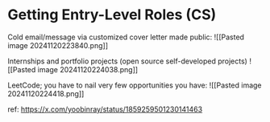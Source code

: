 # Getting Entry-Level Roles (CS)


Cold email/message via customized cover letter made public:
![[Pasted image 20241120223840.png]]

Internships and portfolio projects (open source self-developed projects)
![[Pasted image 20241120224038.png]]

LeetCode; you have to nail very few opportunities you have:
![[Pasted image 20241120224418.png]]



ref: https://x.com/yoobinray/status/1859259501230141463
